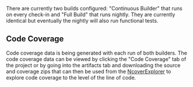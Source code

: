 
There are currently two builds configured: "Continuous Builder" that runs on every check-in and "Full Build" that runs nightly. They are currently identical but eventually the nightly will also run functional tests.

## Code Coverage

Code coverage data is being generated with each run of both builders. The code coverage data can be viewed by clicking the "Code Coverage" tab of the project or by going into the artifacts tab and downloading the source and coverage zips that can then be used from the [NcoverExplorer](http://www.kiwidude.com/blog/2007/09/ncoverexplorer-v140.html) to explore code coverage to the level of the line of code. 
